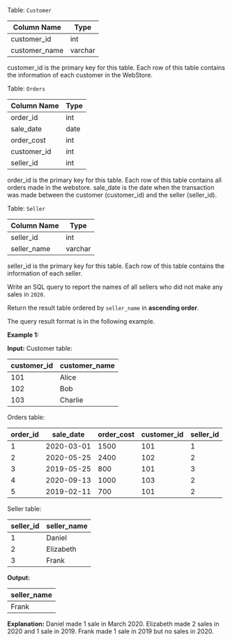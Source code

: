 ﻿
Table:  `Customer`


| Column Name   | Type    |
|-|-|
| customer_id   | int     |
| customer_name | varchar |

customer_id is the primary key for this table.
Each row of this table contains the information of each customer in the WebStore.

Table:  `Orders`


| Column Name   | Type    |
|-|-|
| order_id      | int     |
| sale_date     | date    |
| order_cost    | int     |
| customer_id   | int     |
| seller_id     | int     |

order_id is the primary key for this table.
Each row of this table contains all orders made in the webstore.
sale_date is the date when the transaction was made between the customer (customer_id) and the seller (seller_id).

Table:  `Seller`


| Column Name   | Type    |
|-|-|
| seller_id     | int     |
| seller_name   | varchar |

seller_id is the primary key for this table.
Each row of this table contains the information of each seller.

Write an SQL query to report the names of all sellers who did not make any sales in  `2020`.

Return the result table ordered by  `seller_name`  in  **ascending order**.

The query result format is in the following example.

**Example 1:**

**Input:** 
Customer table:

| customer_id  | customer_name |
|-|-|
| 101          | Alice         |
| 102          | Bob           |
| 103          | Charlie       |

Orders table:

| order_id    | sale_date  | order_cost   | customer_id | seller_id   |
|-|-|-|-|-|
| 1           | 2020-03-01 | 1500         | 101         | 1           |
| 2           | 2020-05-25 | 2400         | 102         | 2           |
| 3           | 2019-05-25 | 800          | 101         | 3           |
| 4           | 2020-09-13 | 1000         | 103         | 2           |
| 5           | 2019-02-11 | 700          | 101         | 2           |

Seller table:

| seller_id   | seller_name |
|-|-|
| 1           | Daniel      |
| 2           | Elizabeth   |
| 3           | Frank       |

**Output:** 

| seller_name |
|-|
| Frank       |

**Explanation:** 
Daniel made 1 sale in March 2020.
Elizabeth made 2 sales in 2020 and 1 sale in 2019.
Frank made 1 sale in 2019 but no sales in 2020.
